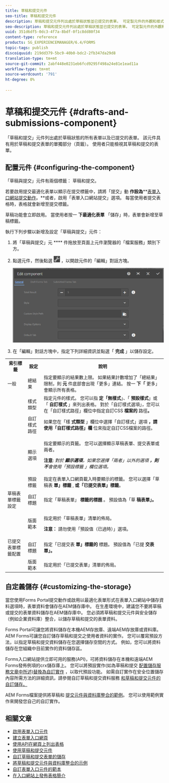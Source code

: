 ```yaml
---
title: 草稿和提交元件
seo-title: 草稿和提交元件
description: 草稿和提交元件列出處於草稿狀態並已提交的表單。 可定製元件的外觀和樣式。
seo-description: 草稿和提交元件列出處於草稿狀態並已提交的表單。 可定製元件的外觀和樣式。
uuid: 351d6df5-0dc3-4f7a-8bdf-0f1c8dd80f34
content-type: reference
products: SG_EXPERIENCEMANAGER/6.4/FORMS
topic-tags: publish
discoiquuid: 219dd379-5bc9-40b0-bdc2-2fb347da29d8
translation-type: tm+mt
source-git-commit: 2abf448e0231eb6fcd9295f498a24e81e1ead11a
workflow-type: tm+mt
source-wordcount: '791'
ht-degree: 0%

---
```



# 草稿和提交元件 {#drafts-and-submissions-component}

「草稿和提交」元件列出處於草稿狀態的所有表單以及已提交的表單。 該元件具有用於草稿和提交表單的單獨部分（頁籤）。 使用者只能檢視其草稿和提交的表單。

## 配置元件 {#configuring-the-component}

「草稿與提交」元件有兩個標籤： 草稿和提交。

若要啟用提交最適化表單以顯示在提交標籤中，請將「提交」動 **作設為****[表單入口網站提交動作](/help/forms/using/configuring-submit-actions.md)。**或者，啟用「表單入口網站提交」選項。 每當使用者提交表格時，表格就會新增至提交標籤。

草稿功能會立即啟用。 當使用者按一 **下最適化表單** 「儲存」時，表單會新增至草稿標籤。

執行下列步驟以新增及設定「草稿與提交」元件：

1. 將「草稿與提交」元 **** 件拖放至頁面上元件瀏覽器的「檔案服務」類別下方。
1. 點選元件，然後點選 ![settings_icon](assets/settings_icon.png) ，以開啟元件的「編輯」對話方塊。

   ![草稿與提交元件](assets/drafts-submissions-edit.png)

1. 在「編輯」對話方塊中，指定下列詳細資訊並點選「 **完成** 」以儲存設定。

<table>
 <tbody>
  <tr>
   <th>索引標籤</th>
   <th>設定</th>
   <th>說明</th>
  </tr>
  <tr>
   <td>一般</td>
   <td>總結果</td>
   <td>指定要顯示的結果數上限。 如果結果計數增加了「總結果」限制，則 <strong>元 </strong>件底部會出現「更多」連結。 按一 <strong>下「 </strong>更多」會顯示所有表格。 </td>
  </tr>
  <tr>
   <td> </td>
   <td>樣式類型</td>
   <td>指定元件的樣式。 您可以指 <strong>定「無樣式</strong>」、「 <strong>預設樣式</strong>」或「 <strong>自訂樣式</strong> 」來列出表格。 對於「自訂樣式選項」，您可以在「自訂樣式路徑」欄位中指定自訂CSS <strong>檔案的 </strong>路徑<strong>。</strong></td>
  </tr>
  <tr>
   <td> </td>
   <td>自訂樣式路徑</td>
   <td>如果您在「樣 <strong>式類型</strong> 」欄位中選擇「自訂樣式」選項 <strong>，請使用「自訂樣式路徑」欄</strong><strong></strong> 位來指定自訂CSS檔案的路徑。 </td>
  </tr>
  <tr>
   <td> </td>
   <td>顯示選項</td>
   <td><p>指定要顯示的頁籤。 您可以選擇顯示草稿表單、提交表單或兩者。 </p> <p><strong>注意</strong>:<em> 對於 <strong>顯示選項</strong>，如果您選擇「兩者」以外的選項 <strong>，則不</strong>會使用「預設標籤 <strong></strong> 」欄位選項。</em></p> </td>
  </tr>
  <tr>
   <td> </td>
   <td>預設標籤</td>
   <td>指定在表單入口網頁載入時要顯示的標籤。 您可以選擇「草稿表 <strong>單」標籤</strong> , <strong>或「已提交表單」標籤</strong>。</td>
  </tr>
  <tr>
   <td>草稿表單標籤設定</td>
   <td>自訂標題</td>
   <td>指定「草稿表單」 <strong>標籤的標題</strong> 。 預設值為「草 <strong>稿表單」。</strong></td>
  </tr>
  <tr>
   <td> </td>
   <td>版面範本</td>
   <td><p>指定用於「草稿表單」清單的佈局。</p> <p><strong>注意：</strong> 請勿使用「預設值（已過時）」選項。<br /> </p> </td>
  </tr>
  <tr>
   <td>已提交表單標籤配置</td>
   <td>自訂標題 </td>
   <td>指定「已提交表 <strong>單」標籤的 </strong>標題。 預設值為「已提 <strong>交表單」。</strong></td>
  </tr>
  <tr>
   <td> </td>
   <td>版面範本</td>
   <td>指定用於「已提交表單」清單的<strong></strong>佈局。 </td>
  </tr>
 </tbody>
</table>

## 自定義儲存 {#customizing-the-storage}

當您使用Forms Portal提交動作或啟用以最適化表單形式在表單入口網站中儲存資料選項時，表單資料會儲存在AEM儲存庫中。 在生產環境中，建議您不要將草稿或提交的表單資料儲存在AEM儲存庫中。 您必須將草稿和提交元件與安全儲存（例如企業資料庫）整合，以儲存草稿和提交的表單資料。

Forms Portal可讓您將資料儲存在本機AEM存放庫、遠端AEM存放庫或資料庫。 AEM Forms可讓您自訂儲存草稿和提交之使用者資料的實作。 您可以覆寫預設方法，以指定草稿和提交資料儲存在您選擇儲存空間的方式。 例如，您可以將資料儲存在您組織中目前實作的資料儲存區。

Forms入口網站提供立即可用的服務(API)，可將資料儲存在本機和遠端AEM Forms發佈例項的crx儲存庫上。 您可以將預設實作(如為草稿和提交 [配置儲存服務文章中所述)替換為自訂實作](/help/forms/using/configuring-draft-submission-storage.md) ，以取代預設功能。 如需自訂實作在安全位置儲存內容所需方法的詳細資訊，請參閱自訂草稿和提交資料服務 [](/help/forms/using/custom-draft-submission-data-services.md)[和草稿和提交元件的自訂儲存。](/help/forms/using/adding-custom-storage-provider-forms.md)

AEM Forms檔案提供將草稿和 [提交元件與資料庫整合的範例](https://helpx.adobe.com/in/experience-manager/6-4/forms/using/integrate-draft-submission-database.html)。 您可以使用範例實作來開發您自己的自訂實作。

## 相關文章

* [啟用表單入口元件](/help/forms/using/enabling-forms-portal-components.md)
* [建立表單入口網頁](/help/forms/using/creating-form-portal-page.md)
* [使用API在網頁上列出表格](/help/forms/using/listing-forms-webpage-using-apis.md)
* [使用草稿和提交元件](/help/forms/using/draft-submission-component.md)
* [自訂草稿和提交表單的儲存](/help/forms/using/draft-submission-component.md)
* [將草稿和提交元件與資料庫整合的示例](/help/forms/using/integrate-draft-submission-database.md)
* [自訂表單入口元件的範本](/help/forms/using/customizing-templates-forms-portal-components.md)
* [在入口網站上發佈表格簡介](/help/forms/using/introduction-publishing-forms.md)
